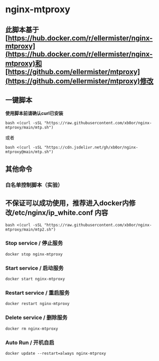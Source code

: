 # nginx-mtproxy
## 此脚本基于[https://hub.docker.com/r/ellermister/nginx-mtproxy](https://hub.docker.com/r/ellermister/nginx-mtproxy)和[https://github.com/ellermister/mtproxy](https://github.com/ellermister/mtproxy)修改


## 一键脚本
**使用脚本前请确认curl已安装**
```
bash <(curl -sSL "https://raw.githubusercontent.com/xb0or/nginx-mtproxy/main/mtp.sh")
```
或者
```
bash <(curl -sSL "https://cdn.jsdelivr.net/gh/xb0or/nginx-mtproxy@main/mtp.sh")
```

## 其他命令

### 白名单控制脚本（实验）

## 不保证可以成功使用，推荐进入docker内修改/etc/nginx/ip_white.conf 内容

```
bash <(curl -sSL "https://raw.githubusercontent.com/xb0or/nginx-mtproxy/main/mtp2.sh")
```

### Stop service / 停止服务

```
docker stop nginx-mtproxy
```

### Start service / 启动服务

```
docker start nginx-mtproxy
```

### Restart service / 重启服务

```
docker restart nginx-mtproxy
```

### Delete service / 删除服务

```
docker rm nginx-mtproxy
```

### Auto Run / 开机自启

```
docker update --restart=always nginx-mtproxy
```
